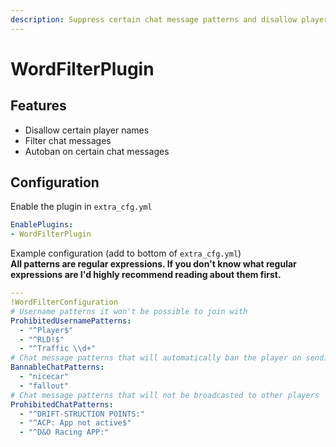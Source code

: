 ```yaml
---
description: Suppress certain chat message patterns and disallow players with certain usernames to join
---
```


# WordFilterPlugin
## Features
* Disallow certain player names
* Filter chat messages
* Autoban on certain chat messages
## Configuration
Enable the plugin in `extra_cfg.yml`
```yaml
EnablePlugins:
- WordFilterPlugin
```
Example configuration (add to bottom of `extra_cfg.yml`)  
**All patterns are regular expressions. If you don't know what regular expressions are I'd highly recommend reading about them first.**
```yaml
---
!WordFilterConfiguration
# Username patterns it won't be possible to join with
ProhibitedUsernamePatterns:
  - "^Player$"
  - "^RLD!$"
  - "^Traffic \\d+"
# Chat message patterns that will automatically ban the player on sending them
BannableChatPatterns:
  - "nicecar"
  - "fallout"
# Chat message patterns that will not be broadcasted to other players
ProhibitedChatPatterns:
  - "^DRIFT-STRUCTION POINTS:"
  - "^ACP: App not active$"
  - "^D&O Racing APP:"
```